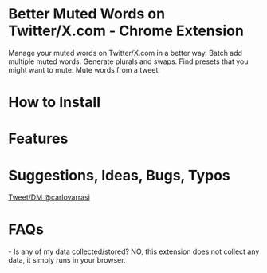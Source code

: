 # Better Muted Words on Twitter/X.com - Chrome Extension
Manage your muted words on Twitter/X.com in a better way. Batch add multiple muted words. Generate plurals and swaps. Find presets that you might want to mute. Mute words from a tweet.

<h1>How to Install</h1>

<h1>Features</h1>

<h1>Suggestions, Ideas, Bugs, Typos</h1>
<a href="https://x.com/carlovarrasi">Tweet/DM @carlovarrasi</a>

<h1>FAQs</h1>
- Is any of my data collected/stored? NO, this extension does not collect any data, it simply runs in your browser.
